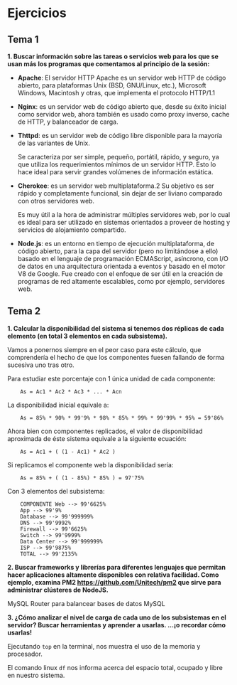 ﻿<H1>Ejercicios</H1>

<H2>Tema 1</H2>
<b>1. Buscar información sobre las tareas o servicios web para los que se usan más los programas que comentamos al
principio de la sesión:</b>

- <b>Apache</b>: El servidor HTTP Apache es un servidor web HTTP de código abierto, para plataformas Unix (BSD, GNU/Linux, etc.), Microsoft Windows, Macintosh y otras, que implementa el protocolo HTTP/1.1

- <b>Nginx</b>: es un servidor web de código abierto que, desde su éxito inicial como servidor web, ahora también es usado como proxy inverso, cache de HTTP, y balanceador de carga.

- <b>Thttpd</b>: es un servidor web de código libre disponible para la mayoría de las variantes de Unix.

    Se caracteriza por ser simple, pequeño, portátil, rápido, y seguro, ya que utiliza los requerimientos mínimos de un servidor HTTP. Esto lo hace ideal para servir grandes volúmenes de información estática.

- <b>Cherokee</b>: es un servidor web multiplataforma.2​ Su objetivo es ser rápido y completamente funcional, sin dejar de ser liviano comparado con otros servidores web.

    Es muy útil a la hora de administrar múltiples servidores web, por lo cual es ideal para ser utilizado en sistemas orientados a proveer de hosting y servicios de alojamiento compartido.

- <b>Node.js</b>: es un entorno en tiempo de ejecución multiplataforma, de código abierto, para la capa del servidor (pero no limitándose a ello) basado en el lenguaje de programación ECMAScript, asíncrono, con I/O de datos en una arquitectura orientada a eventos y basado en el motor V8 de Google. Fue creado con el enfoque de ser útil en la creación de programas de red altamente escalables, como por ejemplo, servidores web.


<H2>Tema 2</H2>

<b>1. Calcular la disponibilidad del sistema si tenemos dos
réplicas de cada elemento (en total 3 elementos en cada
subsistema).</b>

Vamos a ponernos siempre en el peor caso para este cálculo, que comprendería el hecho de que los componentes fuesen fallando de forma sucesiva uno tras otro.

Para estudiar este porcentaje con 1 única unidad de cada componente: 

        As = Ac1 * Ac2 * Ac3 * ... * Acn

La disponibilidad inicial equivale a:

        As = 85% * 90% * 99'9% * 98% * 85% * 99% * 99'99% * 95% = 59'86%

Ahora bien con componentes replicados, el valor de disponibilidad aproximada de éste sistema equivale a la siguiente ecuación:

        As = Ac1 + ( (1 - Ac1) * Ac2 )

Si replicamos el componente web la disponibilidad sería:

        As = 85% + ( (1 - 85%) * 85% ) = 97'75%

Con 3 elementos del subsistema: 

        COMPONENTE Web --> 99'6625% 
        App --> 99'9% 
        Database --> 99'999999% 
        DNS --> 99'9992% 
        Firewall --> 99'6625% 
        Switch --> 99'9999% 
        Data Center --> 99'999999% 
        ISP	--> 99'9875% 
        TOTAL --> 99'2135%

<b>2. Buscar frameworks y librerías para diferentes lenguajes que
permitan hacer aplicaciones altamente disponibles con
relativa facilidad. Como ejemplo, examina PM2 https://github.com/Unitech/pm2 que sirve para administrar clústeres de NodeJS.</b>

MySQL Router para balancear bases de datos MySQL

<b>3. ¿Cómo analizar el nivel de carga de cada uno de los
subsistemas en el servidor?
Buscar herramientas y aprender a usarlas.
...¡o recordar cómo usarlas!</b>

Ejecutando `top` en la terminal, nos muestra el uso de la memoria y procesador.

El comando linux `df` nos informa acerca del espacio total, ocupado y libre en nuestro sistema.